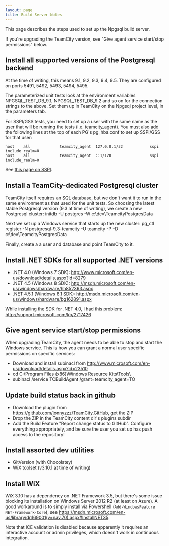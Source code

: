 ```yaml
---
layout: page
title: Build Server Notes
---
```


This page describes the steps used to set up the Npgsql build server.

If you're upgrading the TeamCity version, see "Give agent service start/stop permissions" below.

## Install all supported versions of the Postgresql backend

At the time of writing, this means 9.1, 9.2, 9.3, 9.4, 9.5. They are configured on ports 5491, 5492, 5493, 5494, 5495.

The parameterized unit tests look at the environment variables NPGSQL_TEST_DB_9.1, NPGSQL_TEST_DB_9.2 and so on for the connection strings to the above. Set them up in TeamCity on the Npgsql project level, in the parameters tab.

For SSPI/GSS tests, you need to set up a user with the same name as the user that will be running the tests (i.e. teamcity_agent).
You must also add the following lines at the top of each PG's pg_hba.conf to set up SSPI/GSS for that user:

```
host    all             teamcity_agent  127.0.0.1/32            sspi  include_realm=0
host    all             teamcity_agent  ::1/128                 sspi  include_realm=0
```

See [this page on SSPI](https://wiki.postgresql.org/wiki/Configuring_for_single_sign-on_using_SSPI_on_Windows).

## Install a TeamCity-dedicated Postgresql cluster

TeamCity itself requires an SQL database, but we don't want it to run in the same environment as that used for the unit tests. So choosing the latest stable Postgresql version (9.3 at time of writing), we create a new Postgresql cluster: initdb -U postgres -W c:\dev\TeamcityPostgresData

Next we set up a Windows service that starts up the new cluster: pg_ctl register -N postgresql-9.3-teamcity -U teamcity -P <password> -D c:\dev\TeamcityPostgresData

Finally, create a a user and database and point TeamCity to it.

## Install .NET SDKs for all supported .NET versions

* .NET 4.0 (Windows 7 SDK): http://www.microsoft.com/en-us/download/details.aspx?id=8279
* .NET 4.5 (Windows 8 SDK): http://msdn.microsoft.com/en-us/windows/hardware/hh852363.aspx
* .NET 4.5.1 (Windows 8.1 SDK): http://msdn.microsoft.com/en-us/windows/hardware/bg162891.aspx

While installing the SDK for .NET 4.0, I had this problem: http://support.microsoft.com/kb/2717426

## Give agent service start/stop permissions

When upgrading TeamCity, the agent needs to be able to stop and start the Windows service. This is how you can grant a normal user specific permissions on specific services:

 * Download and install subinacl from http://www.microsoft.com/en-us/download/details.aspx?id=23510
 * cd C:\Program Files (x86)\Windows Resource Kits\Tools\
 * subinacl /service TCBuildAgent /grant=teamcity_agent=TO

## Update build status back in github

* Download the plugin from https://github.com/jonnyzzz/TeamCity.GitHub, get the ZIP
* Drop the ZIP in the TeamCity content dir's plugins subdir
* Add the Build Feature "Report change status to GitHub". Configure everything appropriately, and be sure the user you set up has push access to the repository!

## Install assorted dev utilities

* GitVersion (with Chocolatey)
* WiX toolset (v3.10.1 at time of writing)

## Install WiX

WiX 3.10 has a dependency on .NET Framework 3.5, but there's some issue blocking its installation on Windows Server 2012 R2 (at least on Azure).
A good workaround is to simply install via Powershell (`Add-WindowsFeature NET-Framework-Core`), see
https://msdn.microsoft.com/en-us/library/dn169001(v=nav.70).aspx#InstallNET35.

Note that ICE validation is disabled because apparently it requires an interactive account or admin privileges, which doesn't work in continuous integration.

